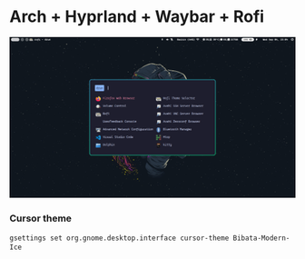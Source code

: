 # Arch + Hyprland + Waybar + Rofi

![screenshot](https://raw.githubusercontent.com/barzin144/Dotfiles/main/screen_shot.png)

### Cursor theme
```shell
gsettings set org.gnome.desktop.interface cursor-theme Bibata-Modern-Ice
```
